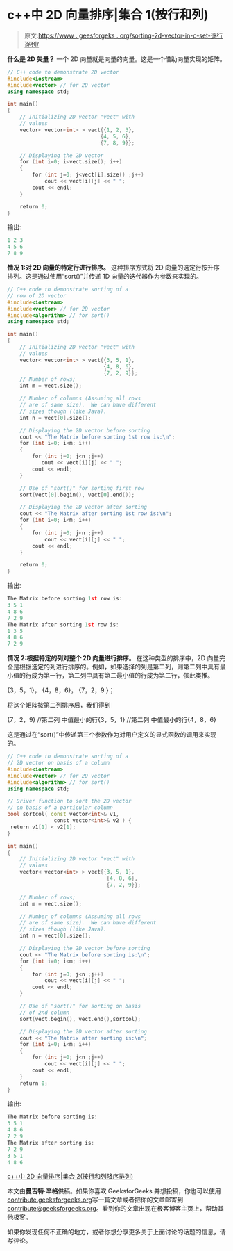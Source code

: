 # c++中 2D 向量排序|集合 1(按行和列)

> 原文:[https://www . geesforgeks . org/sorting-2d-vector-in-c-set-逐行逐列/](https://www.geeksforgeeks.org/sorting-2d-vector-in-c-set-1-by-row-and-column/)

**什么是 2D 矢量？**
一个 2D 向量就是向量的向量。这是一个借助向量实现的矩阵。

```cpp
// C++ code to demonstrate 2D vector
#include<iostream>
#include<vector> // for 2D vector
using namespace std;

int main()
{
    // Initializing 2D vector "vect" with
    // values
    vector< vector<int> > vect{{1, 2, 3},
                              {4, 5, 6},
                              {7, 8, 9}};

    // Displaying the 2D vector
    for (int i=0; i<vect.size(); i++)
    {
        for (int j=0; j<vect[i].size() ;j++)
            cout << vect[i][j] << " ";
        cout << endl;
    }

    return 0;
}
```

输出:

```cpp
1 2 3
4 5 6
7 8 9

```

**情况 1:对 2D 向量的特定行进行排序。**
这种排序方式将 2D 向量的选定行按升序排列。这是通过使用“sort()”并传递 1D 向量的迭代器作为参数来实现的。

```cpp
// C++ code to demonstrate sorting of a
// row of 2D vector
#include<iostream>
#include<vector> // for 2D vector
#include<algorithm> // for sort()
using namespace std;

int main()
{
    // Initializing 2D vector "vect" with
    // values
    vector< vector<int> > vect{{3, 5, 1},
                               {4, 8, 6},
                               {7, 2, 9}};
    // Number of rows;
    int m = vect.size();

    // Number of columns (Assuming all rows
    // are of same size).  We can have different
    // sizes though (like Java).
    int n = vect[0].size();

    // Displaying the 2D vector before sorting
    cout << "The Matrix before sorting 1st row is:\n";
    for (int i=0; i<m; i++)
    {
        for (int j=0; j<n ;j++)
           cout << vect[i][j] << " ";
        cout << endl;
    }

    // Use of "sort()" for sorting first row
    sort(vect[0].begin(), vect[0].end());

    // Displaying the 2D vector after sorting
    cout << "The Matrix after sorting 1st row is:\n";
    for (int i=0; i<m; i++)
    {
        for (int j=0; j<n ;j++)
            cout << vect[i][j] << " ";
        cout << endl;
    }

    return 0;
}
```

输出:

```cpp
The Matrix before sorting 1st row is:
3 5 1 
4 8 6 
7 2 9 
The Matrix after sorting 1st row is:
1 3 5 
4 8 6 
7 2 9 

```

**情况 2:根据特定的列对整个 2D 向量进行排序。**
在这种类型的排序中，2D 向量完全是根据选定的列进行排序的。例如，如果选择的列是第二列，则第二列中具有最小值的行成为第一行，第二列中具有第二最小值的行成为第二行，依此类推。

{3，5，1}，
{4，8，6}，
{7，2，9 }；

将这个矩阵按第二列排序后，我们得到

{7，2，9} //第二列
中值最小的行{3，5，1} //第二列
中值最小的行{4，8，6}

这是通过在“sort()”中传递第三个参数作为对用户定义的显式函数的调用来实现的。

```cpp
// C++ code to demonstrate sorting of a
// 2D vector on basis of a column
#include<iostream>
#include<vector> // for 2D vector
#include<algorithm> // for sort()
using namespace std;

// Driver function to sort the 2D vector
// on basis of a particular column
bool sortcol( const vector<int>& v1,
               const vector<int>& v2 ) {
 return v1[1] < v2[1];
}

int main()
{
    // Initializing 2D vector "vect" with
    // values
    vector< vector<int> > vect{{3, 5, 1},
                                {4, 8, 6},
                                {7, 2, 9}};

    // Number of rows;
    int m = vect.size();

    // Number of columns (Assuming all rows
    // are of same size).  We can have different
    // sizes though (like Java).
    int n = vect[0].size();

    // Displaying the 2D vector before sorting
    cout << "The Matrix before sorting is:\n";
    for (int i=0; i<m; i++)
    {
        for (int j=0; j<n ;j++)
            cout << vect[i][j] << " ";
        cout << endl;
    }                               

    // Use of "sort()" for sorting on basis
    // of 2nd column
    sort(vect.begin(), vect.end(),sortcol);

    // Displaying the 2D vector after sorting
    cout << "The Matrix after sorting is:\n";
    for (int i=0; i<m; i++)
    {
        for (int j=0; j<n ;j++)
            cout << vect[i][j] << " ";
        cout << endl;
    }
    return 0;
}
```

输出:

```cpp
The Matrix before sorting is:
3 5 1 
4 8 6 
7 2 9 
The Matrix after sorting is:
7 2 9 
3 5 1 
4 8 6 

```

[c++中 2D 向量排序|集合 2(按行和列降序排列)](https://www.geeksforgeeks.org/sorting-2d-vector-in-c-set-2-in-descending-order-by-row-and-column/)

本文由**曼吉特·辛格**供稿。如果你喜欢 GeeksforGeeks 并想投稿，你也可以使用[contribute.geeksforgeeks.org](http://www.contribute.geeksforgeeks.org)写一篇文章或者把你的文章邮寄到 contribute@geeksforgeeks.org。看到你的文章出现在极客博客主页上，帮助其他极客。

如果你发现任何不正确的地方，或者你想分享更多关于上面讨论的话题的信息，请写评论。